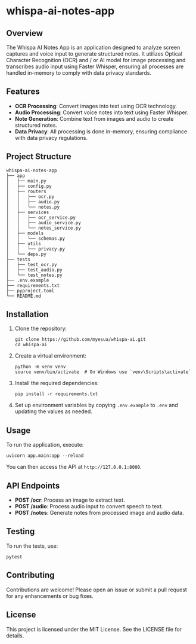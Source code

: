 # whispa-ai-notes-app

## Overview

The Whispa AI Notes App is an application designed to analyze screen captures and voice input to generate structured notes. It utilizes Optical Character Recognition (OCR) and / or AI model for image processing and transcribes audio input using Faster Whisper, ensuring all processes are handled in-memory to comply with data privacy standards.

## Features

- **OCR Processing**: Convert images into text using OCR technology.
- **Audio Processing**: Convert voice notes into text using Faster Whisper.
- **Note Generation**: Combine text from images and audio to create structured notes.
- **Data Privacy**: All processing is done in-memory, ensuring compliance with data privacy regulations.

## Project Structure

```
whispa-ai-notes-app
├── app
│   ├── main.py
│   ├── config.py
│   ├── routers
│   │   ├── ocr.py
│   │   ├── audio.py
│   │   └── notes.py
│   ├── services
│   │   ├── ocr_service.py
│   │   ├── audio_service.py
│   │   └── notes_service.py
│   ├── models
│   │   └── schemas.py
│   ├── utils
│   │   └── privacy.py
│   └── deps.py
├── tests
│   ├── test_ocr.py
│   ├── test_audio.py
│   └── test_notes.py
├── .env.example
├── requirements.txt
├── pyproject.toml
└── README.md
```

## Installation

1. Clone the repository:

   ```
   git clone https://github.com/myesua/whispa-ai.git
   cd whispa-ai
   ```

2. Create a virtual environment:

   ```
   python -m venv venv
   source venv/bin/activate  # On Windows use `venv\Scripts\activate`
   ```

3. Install the required dependencies:

   ```
   pip install -r requirements.txt
   ```

4. Set up environment variables by copying `.env.example` to `.env` and updating the values as needed.

## Usage

To run the application, execute:

```
uvicorn app.main:app --reload
```

You can then access the API at `http://127.0.0.1:8000`.

## API Endpoints

- **POST /ocr**: Process an image to extract text.
- **POST /audio**: Process audio input to convert speech to text.
- **POST /notes**: Generate notes from processed image and audio data.

## Testing

To run the tests, use:

```
pytest
```

## Contributing

Contributions are welcome! Please open an issue or submit a pull request for any enhancements or bug fixes.

## License

This project is licensed under the MIT License. See the LICENSE file for details.
